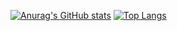 [![Anurag's GitHub stats](https://github-readme-stats.vercel.app/api?username=rick195s&show_icons=true&text_color=#9F9F9E)](https://github.com/anuraghazra/github-readme-stats)
[![Top Langs](https://github-readme-stats.vercel.app/api/top-langs/?username=rick195s&layout=compact)](https://github.com/anuraghazra/github-readme-stats)

